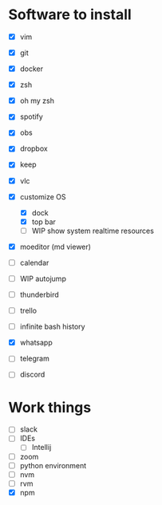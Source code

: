 Software to install
================================================================================

- [x] vim
- [x] git
- [x] docker
- [x] zsh
- [x] oh my zsh
- [x] spotify
- [x] obs
- [x] dropbox
- [x] keep
- [x] vlc
- [x] customize OS
    - [x] dock
    - [x] top bar
    - [ ] WIP show system realtime resources
- [x] moeditor (md viewer)

- [ ] calendar
- [ ] WIP autojump
- [ ] thunderbird
- [ ] trello
- [ ] infinite bash history
- [x] whatsapp
- [ ] telegram
- [ ] discord

# Work things

- [ ] slack
- [ ] IDEs
    - [ ] Intellij
- [ ] zoom
- [ ] python environment
- [ ] nvm
- [ ] rvm
- [x] npm

